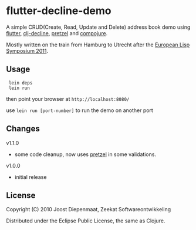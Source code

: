 # flutter-decline-demo

A simple CRUD(Create, Read, Update and Delete) address book demo using [flutter][flutter],
[clj-decline][decline], [pretzel][pretzel] and [compojure][compojure].

Mostly written on the train from Hamburg to Utrecht after the
[European Lisp Symposium 2011][ELS2011].

## Usage

     lein deps
     lein run

then point your browser at `http://localhost:8080/`

use `lein run [port-number]` to run the demo on another port

## Changes

v1.1.0 

  * some code cleanup, now uses [pretzel][pretzel] in some
    validations.

v1.0.0

  * initial release

## License

Copyright (C) 2010 Joost Diepenmaat, Zeekat Softwareontwikkeling

Distributed under the Eclipse Public License, the same as Clojure.

[ELS2011]: http://www.european-lisp-symposium.org/
[compojure]: https://github.com/weavejester/compojure
[decline]: https://github.com/joodie/clj-decline
[flutter]: https://github.com/joodie/flutter
[pretzel]: https://github.com/joodie/pretzel
